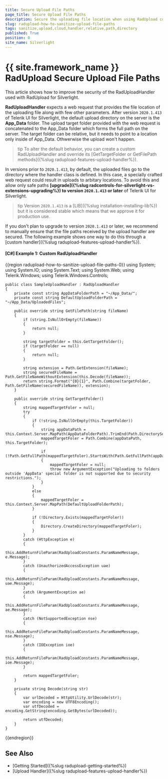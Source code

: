 ```yaml
---
title: Secure Upload File Paths
page_title: Secure Upload File Paths
description: Secure the uploading file location when using RadUpload control and RadUploadHandler.
slug: radupload-how-to-sanitize-upload-file-paths
tags: sanitize,upload,cloud,handler,relative,path,directory
published: True
position: 0
site_name: Silverlight
---
```


# {{ site.framework_name }} RadUpload Secure Upload File Paths

This article shows how to improve the security of the RadUploadHandler used with RadUpload for Silverlight. 

__RadUploadHandler__ expects a web request that provides the file location of the uploading file along with few other parameters. After version `2020.1.413` of Telerik UI for Silverlight, the default upload directory on the server is the __App_Data__ folder. The upload target folder provided with the web request is concatenated to the App_Data folder which forms the full path on the server. The target folder can be relative, but it needs to point to a location only inside of App_Data. Othwerwise the upload won't happen.

>tip To alter the default behavior, you can create a custom RadUploadHandler and override its [GetTargetFolder or GetFilePath methods]({%slug radupload-features-upload-handler%}).

In versions prior to `2020.1.413`, by default, the uploaded files go to the directory where the handler class is defined. In this case, a specially crafted web request could result in uploads to arbitary locations. To avoid this and allow only safe paths __[upgrade]({%slug radcontrols-for-silverlight-vs-extensions-upgrading%}) to version `2020.1.413` or later__ of Telerik UI for Silverlight.

>tip Version `2020.1.413` is a [LIB]({%slug installation-installing-lib%}) but it is considered stable which means that we approve it for production use.

If you don't plan to upgrade to version `2020.1.413` or later, we recommend to manually ensure that the file paths received by the upload handler are secured. The following example shows one way to do this through a [custom handler]({%slug radupload-features-upload-handler%}).

#### __[C#] Example 1: Custom RadUploadHandler__
{{region radupload-how-to-sanitize-upload-file-paths-0}}
	using System;
	using System.IO;
	using System.Text;
	using System.Web;
	using Telerik.Windows;
	using Telerik.Windows.Controls;

	public class SampleUploadHandler : RadUploadHandler
    {
        private const string AppDataFolderPath = "~/App_Data/";
        private const string DefaultUploadFolderPath = "~/App_Data/UploadedFiles";
        
        public override string GetFilePath(string fileName)
        {
            if (string.IsNullOrEmpty(fileName))
            {
                return null;
            }

            string targetFolder = this.GetTargetFolder();
            if (targetFolder == null)
            {
                return null;
            }

            string extension = Path.GetExtension(fileName);
            string securedFileName = Path.GetFileNameWithoutExtension(this.Decode(fileName));
            return string.Format("{0}{1}", Path.Combine(targetFolder, Path.GetFileName(securedFileName)), extension);
        }
                
        public override string GetTargetFolder()
        {
            string mappedTargetFoler = null;
            try
            {
                if (!string.IsNullOrEmpty(this.TargetFolder))
                {
                    string appDataPath = this.Context.Server.MapPath(AppDataFolderPath).TrimEnd(Path.DirectorySeparatorChar);
                    mappedTargetFoler = Path.Combine(appDataPath, this.TargetFolder);

                    if (!Path.GetFullPath(mappedTargetFoler).StartsWith(Path.GetFullPath(appDataPath)))
                    {
                        mappedTargetFoler = null;
                        throw new ArgumentException("Uploading to folders outside 'AppData' special folder is not supported due to security restrictions.");
                    }
                }
                else
                {
                    mappedTargetFoler = this.Context.Server.MapPath(DefaultUploadFolderPath);
                }

                if (!Directory.Exists(mappedTargetFoler))
                {
                    Directory.CreateDirectory(mappedTargetFoler);
                }
            }
            catch (HttpException e)
            {
                this.AddReturnFileParam(RadUploadConstants.ParamNameMessage, e.Message);
            }
            catch (UnauthorizedAccessException uae)
            {
                this.AddReturnFileParam(RadUploadConstants.ParamNameMessage, uae.Message);
            }          
            catch (ArgumentException ae)
            {
                this.AddReturnFileParam(RadUploadConstants.ParamNameMessage, ae.Message);
            } 
            catch (NotSupportedException nse)
            {
                this.AddReturnFileParam(RadUploadConstants.ParamNameMessage, nse.Message);
            }
            catch (IOException ioe)
            {
                this.AddReturnFileParam(RadUploadConstants.ParamNameMessage, ioe.Message);
            }

            return mappedTargetFoler;
        }

        private string Decode(string str)
        {
            var urlDecoded = HttpUtility.UrlDecode(str);
            var encoding = new UTF8Encoding();
            var utfDecoded = encoding.GetString(encoding.GetBytes(urlDecoded));

            return utfDecoded;
        }
    }
{{endregion}}

## See Also
 * [Getting Started]({%slug radupload-getting-started%})
 * [Upload Handler]({%slug radupload-features-upload-handler%})

